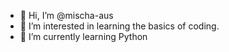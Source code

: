 - 👋 Hi, I’m @mischa-aus
- 👀 I’m interested in learning the basics of coding.
- 🌱 I’m currently learning Python

<!---
mischa-aus/mischa-aus is a ✨ special ✨ repository because its `README.md` (this file) appears on your GitHub profile.
You can click the Preview link to take a look at your changes.
--->
